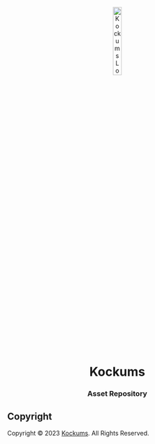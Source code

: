 <p align="center">
    <img src="" width="20%" height="20%" alt="Kockums Logo">
</p>
<h1 align='center' style='border-bottom: none;'>Kockums</h1>
<h3 align='center'>Asset Repository</h3>


## Copyright

Copyright &copy; 2023 [Kockums](https://www.kockums.nl/ "Kockums website"). All Rights Reserved.